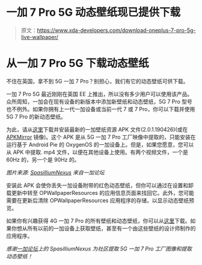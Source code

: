 # 一加 7 Pro 5G 动态壁纸现已提供下载

> 原文：<https://www.xda-developers.com/download-oneplus-7-pro-5g-live-wallpaper/>

# 从一加 7 Pro 5G 下载动态壁纸

不住在英国，拿不到 5G 一加 7 Pro？别担心，我们有它的动态壁纸可供下载。

一加 7 Pro 5G 最近刚刚在英国 EE 上推出，所以没有多少用户可以使用该产品。众所周知，一加会在现有设备的新版本中添加新壁纸和动态壁纸，5G 7 Pro 型号也不例外。如果你拥有上一代一加设备或当前一代 7 或 7 Pro，你可以下载并使用 5G 7 Pro 的新动态壁纸。

为此，请从[这里](https://androidfilehost.com/?fid=6006931924117887391)下载并安装最新的一加壁纸资源 APK 文件(2.0.1.190426)(或在 [APKMirror](https://www.apkmirror.com/apk/oneplus-ltd/opwallpaperresources/opwallpaperresources-2-0-1-190426114351-535b96e-release/oneplus-wallpaper-resources-2-0-1-190426114351-535b96e-android-apk-download/) 镜像)。这个 APK 是从 5G 一加 7 Pro 工厂映像中提取的，只能安装在运行基于 Android Pie 的 OxygenOS 的一加设备上。但是，如果您愿意，您可以从 APK 中提取. mp4 文件，以便在其他设备上使用。有两个视频文件，一个是 60Hz 的，另一个是 90Hz 的。

*图片来源: [SpasilliumNexus](https://forums.oneplus.com/members/spasilliumnexus.935588/) 来自一加论坛*

安装此 APK 会使你丢失一加设备附带的红色动态壁纸，但你可以通过在设置和卸载更新中转至 OPWallpaperResources 的应用信息页面来找回它。此外，您可能需要在更新后清除 OPWallpaperResources 应用程序的存储，以显示动态壁纸预览。

如果你有兴趣获得 4G 一加 7 Pro 的所有壁纸和动态壁纸，你可以从[这里](https://www.xda-developers.com/download-oneplus-7-pro-wallpapers/)下载。如果你想从所有以前的一加设备上获取壁纸，甚至有一个由这些壁纸的设计师制作的应用程序。

*感谢[一加论坛](https://forums.oneplus.com/threads/oneplus-7-pro-5g-wallpapers.1039648/page-4#post-20371054)上的 SpasilliumNexus 为社区提取 5G 一加 7 Pro 工厂图像和提取动态壁纸！*